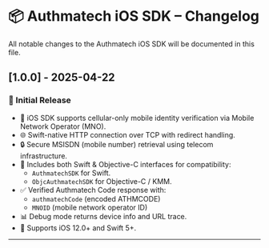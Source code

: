 # 📦 Authmatech iOS SDK – Changelog

All notable changes to the Authmatech iOS SDK will be documented in this file.

## [1.0.0] - 2025-04-22
### 🚀 Initial Release
- 📱 iOS SDK supports cellular-only mobile identity verification via Mobile Network Operator (MNO).
- 🌐 Swift-native HTTP connection over TCP with redirect handling.
- 🔒 Secure MSISDN (mobile number) retrieval using telecom infrastructure.
- 🧪 Includes both Swift & Objective-C interfaces for compatibility:
  - `AuthmatechSDK` for Swift.
  - `ObjcAuthmatechSDK` for Objective-C / KMM.
- ✅ Verified Authmatech Code response with:
  - `authmatechCode` (encoded ATHMCODE)
  - `MNOID` (mobile network operator ID)
- 📊 Debug mode returns device info and URL trace.
- 🔧 Supports iOS 12.0+ and Swift 5+.

---
